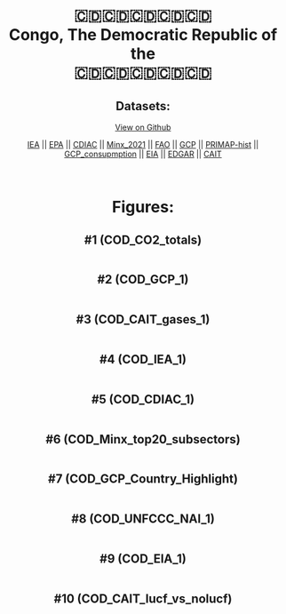
<center>
<h1 align="center">
🇨🇩🇨🇩🇨🇩🇨🇩🇨🇩
<br>
Congo, The Democratic Republic of the
<br>
🇨🇩🇨🇩🇨🇩🇨🇩🇨🇩
</h1>
<h2>Datasets:</h2>
<p><a href="https://github.com/dquintani/GreenhouseData/tree/master/country_data/COD_Congo, The Democratic Republic of the/data">View on Github</a>
<br></p><p><a href="data/COD_IEA.csv">IEA</a> || <a href="data/COD_EPA.csv">EPA</a> || <a href="data/COD_CDIAC.csv">CDIAC</a> || <a href="data/COD_Minx_2021.csv">Minx_2021</a> || <a href="data/COD_FAO.csv">FAO</a> || <a href="data/COD_GCP.csv">GCP</a> || <a href="data/COD_PRIMAP-hist.csv">PRIMAP-hist</a> || <a href="data/COD_GCP_consupmption.csv">GCP_consupmption</a> || <a href="data/COD_EIA.csv">EIA</a> || <a href="data/COD_EDGAR.csv">EDGAR</a> || <a href="data/COD_CAIT.csv">CAIT</a></p><p><br></p>
<h1>Figures:</h1><h2>#1 (COD_CO2_totals)</h2>
<p><img alt="" src="figures/COD_CO2_totals.png" /></p><h2>#2 (COD_GCP_1)</h2>
<p><img alt="" src="figures/COD_GCP_1.png" /></p><h2>#3 (COD_CAIT_gases_1)</h2>
<p><img alt="" src="figures/COD_CAIT_gases_1.png" /></p><h2>#4 (COD_IEA_1)</h2>
<p><img alt="" src="figures/COD_IEA_1.png" /></p><h2>#5 (COD_CDIAC_1)</h2>
<p><img alt="" src="figures/COD_CDIAC_1.png" /></p><h2>#6 (COD_Minx_top20_subsectors)</h2>
<p><img alt="" src="figures/COD_Minx_top20_subsectors.png" /></p><h2>#7 (COD_GCP_Country_Highlight)</h2>
<p><img alt="" src="figures/COD_GCP_Country_Highlight.png" /></p><h2>#8 (COD_UNFCCC_NAI_1)</h2>
<p><img alt="" src="figures/COD_UNFCCC_NAI_1.png" /></p><h2>#9 (COD_EIA_1)</h2>
<p><img alt="" src="figures/COD_EIA_1.png" /></p><h2>#10 (COD_CAIT_lucf_vs_nolucf)</h2>
<p><img alt="" src="figures/COD_CAIT_lucf_vs_nolucf.png" /></p>